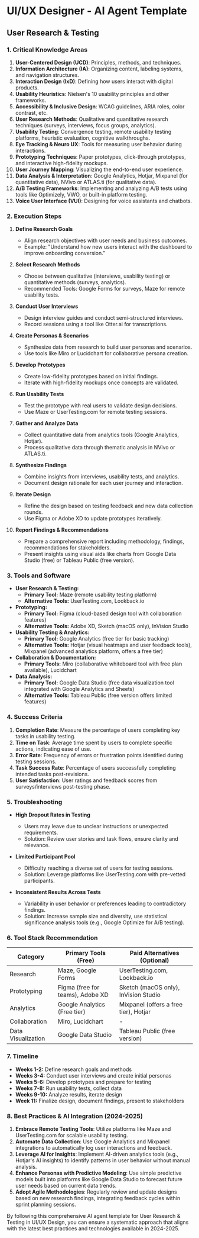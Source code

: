 # UI/UX Designer - AI Agent Template

## User Research & Testing

### 1. Critical Knowledge Areas

1. **User-Centered Design (UCD)**: Principles, methods, and techniques.
2. **Information Architecture (IA)**: Organizing content, labeling systems, and navigation structures.
3. **Interaction Design (IxD)**: Defining how users interact with digital products.
4. **Usability Heuristics**: Nielsen's 10 usability principles and other frameworks.
5. **Accessibility & Inclusive Design**: WCAG guidelines, ARIA roles, color contrast, etc.
6. **User Research Methods**: Qualitative and quantitative research techniques (surveys, interviews, focus groups, analytics).
7. **Usability Testing**: Convergence testing, remote usability testing platforms, heuristic evaluation, cognitive walkthroughs.
8. **Eye Tracking & Neuro UX**: Tools for measuring user behavior during interactions.
9. **Prototyping Techniques**: Paper prototypes, click-through prototypes, and interactive high-fidelity mockups.
10. **User Journey Mapping**: Visualizing the end-to-end user experience.
11. **Data Analysis & Interpretation**: Google Analytics, Hotjar, Mixpanel (for quantitative data), NVivo or ATLAS.ti (for qualitative data).
12. **A/B Testing Frameworks**: Implementing and analyzing A/B tests using tools like Optimizely, VWO, or built-in platform testing.
13. **Voice User Interface (VUI)**: Designing for voice assistants and chatbots.

### 2. Execution Steps

1. **Define Research Goals**
   - Align research objectives with user needs and business outcomes.
   - Example: "Understand how new users interact with the dashboard to improve onboarding conversion."

2. **Select Research Methods**
   - Choose between qualitative (interviews, usability testing) or quantitative methods (surveys, analytics).
   - Recommended Tools: Google Forms for surveys, Maze for remote usability tests.

3. **Conduct User Interviews**
   - Design interview guides and conduct semi-structured interviews.
   - Record sessions using a tool like Otter.ai for transcriptions.

4. **Create Personas & Scenarios**
   - Synthesize data from research to build user personas and scenarios.
   - Use tools like Miro or Lucidchart for collaborative persona creation.

5. **Develop Prototypes**
   - Create low-fidelity prototypes based on initial findings.
   - Iterate with high-fidelity mockups once concepts are validated.

6. **Run Usability Tests**
   - Test the prototype with real users to validate design decisions.
   - Use Maze or UserTesting.com for remote testing sessions.

7. **Gather and Analyze Data**
   - Collect quantitative data from analytics tools (Google Analytics, Hotjar).
   - Process qualitative data through thematic analysis in NVivo or ATLAS.ti.

8. **Synthesize Findings**
   - Combine insights from interviews, usability tests, and analytics.
   - Document design rationale for each user journey and interaction.

9. **Iterate Design**
   - Refine the design based on testing feedback and new data collection rounds.
   - Use Figma or Adobe XD to update prototypes iteratively.

10. **Report Findings & Recommendations**
    - Prepare a comprehensive report including methodology, findings, recommendations for stakeholders.
    - Present insights using visual aids like charts from Google Data Studio (free) or Tableau Public (free version).

### 3. Tools and Software

- **User Research & Testing:**
  - **Primary Tool:** Maze (remote usability testing platform)
  - **Alternative Tools:** UserTesting.com, Lookback.io
- **Prototyping:**
  - **Primary Tool:** Figma (cloud-based design tool with collaboration features)
  - **Alternative Tools:** Adobe XD, Sketch (macOS only), InVision Studio
- **Usability Testing & Analytics:**
  - **Primary Tool:** Google Analytics (free tier for basic tracking)
  - **Alternative Tools:** Hotjar (visual heatmaps and user feedback tools), Mixpanel (advanced analytics platform, offers a free tier)
- **Collaboration & Documentation:**
  - **Primary Tools:** Miro (collaborative whiteboard tool with free plan available), Lucidchart
- **Data Analysis:**
  - **Primary Tool:** Google Data Studio (free data visualization tool integrated with Google Analytics and Sheets)
  - **Alternative Tools:** Tableau Public (free version offers limited features)

### 4. Success Criteria

1. **Completion Rate**: Measure the percentage of users completing key tasks in usability testing.
2. **Time on Task**: Average time spent by users to complete specific actions, indicating ease of use.
3. **Error Rate**: Frequency of errors or frustration points identified during testing sessions.
4. **Task Success Rate**: Percentage of users successfully completing intended tasks post-revisions.
5. **User Satisfaction**: User ratings and feedback scores from surveys/interviews post-testing phase.

### 5. Troubleshooting

- **High Dropout Rates in Testing**
  - Users may leave due to unclear instructions or unexpected requirements.
  - Solution: Review user stories and task flows, ensure clarity and relevance.

- **Limited Participant Pool**
  - Difficulty reaching a diverse set of users for testing sessions.
  - Solution: Leverage platforms like UserTesting.com with pre-vetted participants.

- **Inconsistent Results Across Tests**
  - Variability in user behavior or preferences leading to contradictory findings.
  - Solution: Increase sample size and diversity, use statistical significance analysis tools (e.g., Google Optimize for A/B testing).

### 6. Tool Stack Recommendation

| Category | Primary Tools (Free)                | Paid Alternatives (Optional)               |
|----------|-------------------------------------|---------------------------------------------|
| Research | Maze, Google Forms                  | UserTesting.com, Lookback.io                 |
| Prototyping | Figma (free for teams), Adobe XD    | Sketch (macOS only), InVision Studio         |
| Analytics | Google Analytics (Free tier)        | Mixpanel (offers a free tier), Hotjar          |
| Collaboration | Miro, Lucidchart                   | -                                           |
| Data Visualization | Google Data Studio                | Tableau Public (free version)                 |

### 7. Timeline

- **Weeks 1-2:** Define research goals and methods
- **Weeks 3-4:** Conduct user interviews and create initial personas
- **Weeks 5-6:** Develop prototypes and prepare for testing
- **Weeks 7-8:** Run usability tests, collect data
- **Weeks 9-10:** Analyze results, iterate design
- **Week 11:** Finalize design, document findings, present to stakeholders

### 8. Best Practices & AI Integration (2024-2025)

1. **Embrace Remote Testing Tools**: Utilize platforms like Maze and UserTesting.com for scalable usability testing.
2. **Automate Data Collection**: Use Google Analytics and Mixpanel integrations to automatically log user interactions and feedback.
3. **Leverage AI for Insights**: Implement AI-driven analytics tools (e.g., Hotjar's AI insights) to identify patterns in user behavior without manual analysis.
4. **Enhance Personas with Predictive Modeling**: Use simple predictive models built into platforms like Google Data Studio to forecast future user needs based on current data trends.
5. **Adopt Agile Methodologies**: Regularly review and update designs based on new research findings, integrating feedback cycles within sprint planning sessions.

By following this comprehensive AI agent template for User Research & Testing in UI/UX Design, you can ensure a systematic approach that aligns with the latest best practices and technologies available in 2024-2025.


